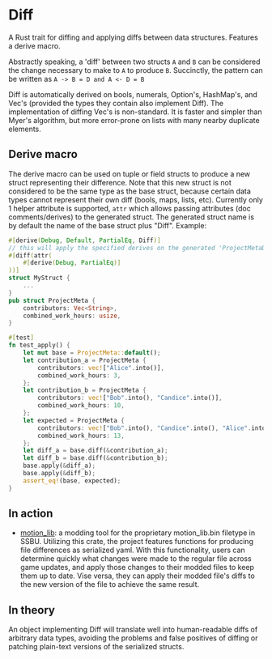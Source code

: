 # Diff

A Rust trait for diffing and applying diffs between data structures. Features a derive macro.

Abstractly speaking, a 'diff' between two structs `A` and `B` can be considered the change necessary to make to `A` to produce `B`. Succinctly, the pattern can be written as `A -> B = D and A <- D = B`

Diff is automatically derived on bools, numerals, Option's, HashMap's, and Vec's (provided the types they contain also implement Diff). The implementation of diffing Vec's is non-standard. It is faster and simpler than Myer's algorithm, but more error-prone on lists with many nearby duplicate elements.

## Derive macro

The derive macro can be used on tuple or field structs to produce a new struct representing their difference. Note that this new struct is not considered to be the same type as the base struct, because certain data types cannot represent their own diff (bools, maps, lists, etc). Currently only 1 helper attribute is supported, `attr` which allows passing attributes (doc comments/derives) to the generated struct. The generated struct name is by default the name of the base struct plus "Diff". Example:

```rust
#[derive(Debug, Default, PartialEq, Diff)]
// this will apply the specified derives on the generated 'ProjectMetaDiff' struct
#[diff(attr(
    #[derive(Debug, PartialEq)]
))]
struct MyStruct {
    ...
}
pub struct ProjectMeta {
    contributors: Vec<String>,
    combined_work_hours: usize,
}

#[test]
fn test_apply() {
    let mut base = ProjectMeta::default();
    let contribution_a = ProjectMeta {
        contributors: vec!["Alice".into()],
        combined_work_hours: 3,
    };
    let contribution_b = ProjectMeta {
        contributors: vec!["Bob".into(), "Candice".into()],
        combined_work_hours: 10,
    };
    let expected = ProjectMeta {
        contributors: vec!["Bob".into(), "Candice".into(), "Alice".into()],
        combined_work_hours: 13,
    };
    let diff_a = base.diff(&contribution_a);
    let diff_b = base.diff(&contribution_b);
    base.apply(&diff_a);
    base.apply(&diff_b);
    assert_eq!(base, expected);
}
```

## In action

* [motion_lib](https://github.com/ultimate-research/motion_lib): a modding tool for the proprietary motion_lib.bin filetype in SSBU. Utilizing this crate, the project features functions for producing file differences as serialized yaml. With this functionality, users can determine quickly what changes were made to the regular file across game updates, and apply those changes to their modded files to keep them up to date. Vise versa, they can apply their modded file's diffs to the new version of the file to achieve the same result.

## In theory

An object implementing Diff will translate well into human-readable diffs of arbitrary data types, avoiding the problems and false positives of diffing or patching plain-text versions of the serialized structs.
